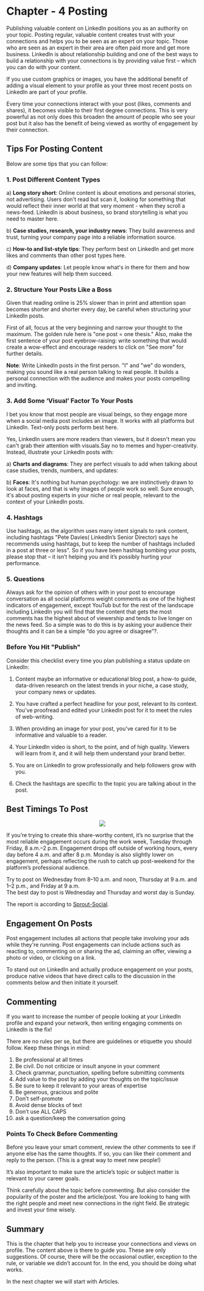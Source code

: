 # Chapter - 4 Posting 
Publishing valuable content on LinkedIn positions you as an authority on your topic. Posting regular, valuable content creates trust with your connections and helps you to be seen as an expert on your topic. Those who are seen as an expert in their area are often paid more and get more business. LinkedIn is about relationship building and one of the best ways to build a relationship with your connections is by providing value first – which you can do with your content.

If you use custom graphics or images, you have the additional benefit of adding a visual element to your profile as your three most recent posts on LinkedIn are part of your profile.

Every time your connections interact with your post (likes, comments and shares), it becomes visible to their first degree connections. This is very powerful as not only does this broaden the amount of people who see your post but it also has the benefit of being viewed as worthy of engagement by their connection.

## Tips For Posting Content
Below are some tips that you can follow:

### 1. Post Different Content Types

 a) **Long story short**: Online content is about emotions and personal stories, not advertising. Users don't read but scan it, looking for something that would reflect their inner world at that very moment - when they scroll a news-feed. LinkedIn is about business, so brand storytelling is what you need to master here.

b) **Case studies, research, your industry news**: They build awareness and trust, turning your company page into a reliable information source.

c) **How-to and list-style tips**: They perform best on LinkedIn and get more likes and comments than other post types here.

d) **Company updates**: Let people know what's in there for them and how your new features will help them succeed.

### 2. Structure Your Posts Like a Boss
Given that reading online is 25% slower than in print and attention span becomes shorter and shorter every day, be careful when structuring your LinkedIn posts.

First of all, focus at the very beginning and narrow your thought to the maximum. The golden rule here is "one post = one thesis." Also, make the first sentence of your post eyebrow-raising: write something that would create a wow-effect and encourage readers to click on "See more" for further details.

**Note**: Write LinkedIn posts in the first person. "I" and "we" do wonders, making you sound like a real person talking to real people. It builds a personal connection with the audience and makes your posts compelling and inviting.

### 3. Add Some ‘Visual’ Factor To Your Posts
I bet you know that most people are visual beings, so they engage more when a social media post includes an image. It works with all platforms but LinkedIn. Text-only posts perform best here.

Yes, LinkedIn users are more readers than viewers, but it doesn't mean you can't grab their attention with visuals.Say no to memes and hyper-creativity. Instead, illustrate your LinkedIn posts with:

a) **Charts and diagrams**: They are perfect visuals to add when talking about case studies, trends, numbers, and updates:

b) **Faces**: It's nothing but human psychology: we are instinctively drawn to look at faces, and that is why images of people work so well. Sure enough, it's about posting experts in your niche or real people, relevant to the context of your LinkedIn posts.

### 4. Hashtags
Use hashtags, as the algorithm uses many intent signals to rank content, including hashtags "Pete Davies( LinkedIn’s Senior Director) says he recommends using hashtags, but to keep the number of hashtags included in a post at three or less". So if you have been hashtag bombing your posts, please stop that – it isn’t helping you and it’s possibly hurting your performance.

### 5.  Questions

Always ask for the opinion of others with in your post to encourage conversation as all social platforms weight comments as one of the highest indicators of engagement, except YouTub but for the rest of the landscape including LinkedIn you will find that the content that gets the most comments has the highest about of viewership and tends to live longer on the news feed. So a simple was to do this is by asking your audience their thoughts and it can be a simple “do you agree or disagree”?.

###  Before You Hit "Publish"
Consider this checklist every time you plan publishing a status update on LinkedIn:

1. Content maybe an informative or educational blog post, a how-to guide, data-driven research on the latest trends in your niche, a case study, your company news or updates.
2. You have crafted a perfect headline for your post, relevant to its context.
You've proofread and edited your LinkedIn post for it to meet the rules of web-writing.

3. When providing an image for your post, you've cared for it to be informative and valuable to a reader.
4. Your LinkedIn video is short, to the point, and of high quality. Viewers will learn from it, and it will help them understand your brand better.
5. You are on LinkedIn to grow professionally and help followers grow with you.
6. Check the hashtags are specific to the topic you are talking about in the post.

## Best Timings To Post

<p text align="center"><img src="https://media.sproutsocial.com/uploads/2020/03/BTP-2020-LinkedIn-Heatmap-Global.png"></p>

If you’re trying to create this share-worthy content, it’s no surprise that the most reliable engagement occurs during the work week, Tuesday through Friday, 8 a.m.–2 p.m. Engagement drops off outside of working hours, every day before 4 a.m. and after 8 p.m. Monday is also slightly lower on engagement, perhaps reflecting the rush to catch up post-weekend for the platform’s professional audience.

Try to post on  Wednesday from 8–10 a.m. and noon, Thursday at 9 a.m. and 1–2 p.m., and Friday at 9 a.m.\
The best day to post is Wednesday and Thursday and worst day is Sunday.

The report is according to [Sprout-Social](https://sproutsocial.com/).

## Engagement On Posts

Post engagement includes all actions that people take involving your ads while they're running. Post engagements can include actions such as reacting to, commenting on or sharing the ad, claiming an offer, viewing a photo or video, or clicking on a link.

To stand out on LinkedIn and actually produce engagement on your posts, produce native videos that have direct calls to the discussion in the comments below and then initiate it yourself. 

## Commenting
If you want to increase the number of people looking at your LinkedIn profile and expand your network, then writing engaging comments on LinkedIn is the fix!

There are no rules per se, but there are guidelines or etiquette you should follow. Keep these things in mind:

1. Be professional at all times
1. Be civil. Do not  criticize or insult anyone in your comment
1. Check grammar, punctuation, spelling before submitting comments
1. Add value to the post by adding your thoughts on the topic/issue
1. Be sure to keep it relevant to your areas of expertise
1. Be generous, gracious and polite
1. Don’t self-promote
1. Avoid dense blocks of text
1. Don’t use ALL CAPS
1. ask a question/keep the conversation going

### Points To Check Before Commenting

 Before you leave your smart comment, review the other comments to see if anyone else has the same thoughts. If so, you can like their comment and reply to the person. (This is a great way to meet new people!)

It’s also important to make sure the article’s topic or subject matter is relevant to your career goals.

Think carefully about the topic before commenting. But also consider the popularity of the poster and the article/post. You are looking to hang with the right people and meet new connections in the right field. Be strategic and invest your time wisely.

## Summary
This is the chapter that help you to increase your connections and views on profile. The content above is there to guide you. These are only suggestions. Of course, there will be the occasional outlier, exception to the rule, or variable we didn’t account for. In the end, you should be doing what works.

In the next chapter we will start with Articles.